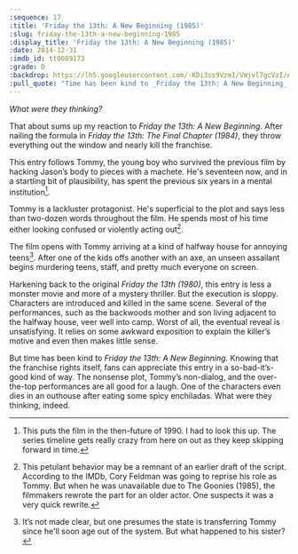 ```yaml
---
:sequence: 17
:title: 'Friday the 13th: A New Beginning (1985)'
:slug: friday-the-13th-a-new-beginning-1985
:display_title: 'Friday the 13th: A New Beginning (1985)'
:date: 2014-12-31
:imdb_id: tt0089173
:grade: D
:backdrop: https://lh5.googleusercontent.com/-KDi3ss9VzmI/VWjvl7gcVzI/AAAAAAAACqo/0UeZ6mpk46U/w1000-rj/friday-the-13th-a-new-beginning-1985.jpg
:pull_quote: "Time has been kind to _Friday the 13th: A New Beginning_. Knowing that the franchise rights itself, fans can appreciate this entry in a so-bad-it’s-good kind of way."
---
```

_What were they thinking?_

That about sums up my reaction to _Friday the 13th: A New Beginning_. After nailing the formula in _Friday the 13th: The Final Chapter (1984)_, they throw everything out the window and nearly kill the franchise.

This entry follows Tommy, the young boy who survived the previous film by hacking Jason’s body to pieces with a machete. He's seventeen now, and in a startling bit of plausibility, has spent the previous six years in a mental institution[^1].

Tommy is a lackluster protagonist. He's superficial to the plot and says less than two-dozen words throughout the film. He spends most of his time either looking confused or violently acting out[^2].

The film opens with Tommy arriving at a kind of halfway house for annoying teens[^3]. After one of the kids offs another with an axe, an unseen assailant begins murdering teens, staff, and pretty much everyone on screen.

Harkening back to the original  _Friday the 13th (1980)_, this entry is less a monster movie and more of a mystery thriller. But the execution is sloppy. Characters are introduced and killed in the same scene. Several of the performances, such as the backwoods mother and son living adjacent to the halfway house, veer well into camp. Worst of all, the eventual reveal is unsatisfying. It relies on some awkward exposition to explain the killer’s motive and even then makes little sense.

But time has been kind to _Friday the 13th: A New Beginning_. Knowing that the franchise rights itself, fans can appreciate this entry in a so-bad-it’s-good kind of way. The nonsense plot, Tommy’s non-dialog, and the over-the-top performances are all good for a laugh. One of the characters even dies in an outhouse after eating some spicy enchiladas. What were they thinking, indeed.

[^1]: This puts the film in the then-future of 1990. I had to look this up. The series timeline gets really crazy from here on out as they keep skipping forward in time.

[^2]: This petulant behavior may be a remnant of an earlier draft of the script. According to the IMDb, Cory Feldman was going to reprise his role as Tommy. But when he was unavailable due to The Goonies (1985), the filmmakers rewrote the part for an older actor. One suspects it was a very quick rewrite.

[^3]: It’s not made clear, but one presumes the state is transferring Tommy since he'll soon age out of the system. But what happened to his sister?

